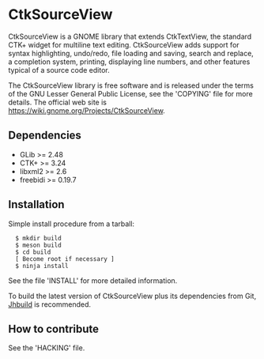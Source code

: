 CtkSourceView
=============

CtkSourceView is a GNOME library that extends CtkTextView, the standard CTK+
widget for multiline text editing. CtkSourceView adds support for syntax
highlighting, undo/redo, file loading and saving, search and replace, a
completion system, printing, displaying line numbers, and other features
typical of a source code editor.

The CtkSourceView library is free software and is released under the terms of
the GNU Lesser General Public License, see the 'COPYING' file for more details.
The official web site is https://wiki.gnome.org/Projects/CtkSourceView.

Dependencies
------------

* GLib >= 2.48
* CTK+ >= 3.24
* libxml2 >= 2.6
* freebidi >= 0.19.7

Installation
------------

Simple install procedure from a tarball:
```
  $ mkdir build
  $ meson build
  $ cd build
  [ Become root if necessary ]
  $ ninja install
```

See the file 'INSTALL' for more detailed information.

To build the latest version of CtkSourceView plus its dependencies from Git,
[Jhbuild](https://wiki.gnome.org/Projects/Jhbuild) is recommended.


How to contribute
-----------------

See the 'HACKING' file.
